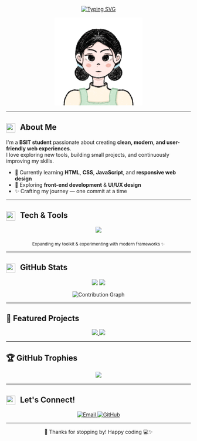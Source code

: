 <!-- ANIMATED HEADER -->
<p align="center">
  <a href="https://github.com/guraycha03">
    <img src="https://readme-typing-svg.herokuapp.com?font=Quicksand&weight=600&size=22&pause=1000&color=86B6F6&center=true&vCenter=true&width=600&lines=🍡+Hi%2C+I'm+Cha!+🍵;BSIT+Student%2C+Aspiring+Web+Developer;Clean%2C+Minimal%2C+Modern+Design+Lover" alt="Typing SVG" />
  </a>
</p>


<!-- MAIN GIF -->
<p align="center">
  <img src="guray_cha.gif" width="240" alt="Cute GIF" />
</p>

---

<!-- ABOUT ME -->
<h2 align="left">
  <img src="https://cdn-icons-png.flaticon.com/512/2922/2922656.png" width="25" height="25" style="margin-right:8px;vertical-align:middle;" />
  About Me
</h2>

I'm a **BSIT student** passionate about creating **clean, modern, and user-friendly web experiences**.  
I love exploring new tools, building small projects, and continuously improving my skills.

- 🌱 Currently learning **HTML**, **CSS**, **JavaScript**, and **responsive web design**
- 🌿 Exploring **front-end development** & **UI/UX design**
- ✨ Crafting my journey — one commit at a time

---

<!-- TECH & TOOLS -->
<h2 align="left">
  <img src="https://cdn-icons-png.flaticon.com/512/833/833472.png" width="25" height="25" style="margin-right:8px;vertical-align:middle;" />
  Tech & Tools
</h2>

<p align="center">
  <img src="https://skillicons.dev/icons?i=html,css,js,react,figma,vscode,github&theme=light" />
</p>

<p align="center">
  <sub>Expanding my toolkit & experimenting with modern frameworks ✨</sub>
</p>

---

<!-- GITHUB STATS -->
<h2 align="left">
  <img src="https://cdn-icons-png.flaticon.com/512/1828/1828817.png" width="25" height="25" style="margin-right:8px;vertical-align:middle;" />
  GitHub Stats
</h2>

<p align="center">
  <img src="https://github-readme-stats.vercel.app/api?username=guraycha03&show_icons=true&theme=calm&hide_border=true&bg_color=F9FAFB&title_color=86B6F6&icon_color=86B6F6" height="160" />
  <img src="https://streak-stats.demolab.com?user=guraycha03&theme=calm&hide_border=true&background=F9FAFB&ring=86B6F6&fire=86B6F6&currStreakLabel=86B6F6" height="160" />
</p>

<p align="center">
  <img src="https://github-readme-activity-graph.vercel.app/graph?username=guraycha03&bg_color=F9FAFB&color=86B6F6&line=86B6F6&point=4E89AE&hide_border=true" alt="Contribution Graph" />
</p>

---

<!-- PINNED PROJECTS -->
<h2 align="left">🚀 Featured Projects</h2>
<p align="center">
  <a href="https://github.com/guraycha03/smashpoint">
    <img src="https://github-readme-stats.vercel.app/api/pin/?username=guraycha03&repo=smashpoint&theme=calm&hide_border=true&bg_color=F9FAFB&title_color=86B6F6" />
  </a>
  <a href="https://github.com/guraycha03/portfolio">
    <img src="https://github-readme-stats.vercel.app/api/pin/?username=guraycha03&repo=portfolio&theme=calm&hide_border=true&bg_color=F9FAFB&title_color=86B6F6" />
  </a>
</p>

---

<!-- TROPHIES -->
<h2 align="left">🏆 GitHub Trophies</h2>
<p align="center">
  <img src="https://github-profile-trophy.vercel.app/?username=guraycha03&theme=flat&no-frame=true&row=1&margin-w=5&margin-h=5&title=Commits,Stars,Followers,Repositories" />
</p>


---

<!-- CONNECT -->
<h2 align="left">
  <img src="https://cdn-icons-png.flaticon.com/512/646/646094.png" width="25" height="25" style="margin-right:8px;vertical-align:middle;" />
  Let's Connect!
</h2>

<p align="center">
  <a href="mailto:guraycha@gmail.com">
    <img src="https://img.shields.io/badge/Gmail-FFDDE2?style=for-the-badge&logo=gmail&logoColor=EA4335" alt="Email" />
  </a>
  <a href="https://github.com/guraycha03">
    <img src="https://img.shields.io/badge/GitHub-DDEBFF?style=for-the-badge&logo=github&logoColor=000000" alt="GitHub" />
  </a>
</p>

---

<p align="center">🌸 Thanks for stopping by! Happy coding 💻✨</p>
